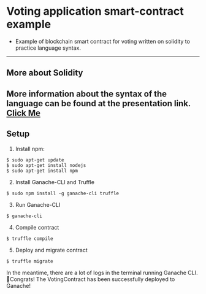 # Voting application smart-contract example
- Example of blockchain smart contract for voting written on solidity to practice language syntax.

---
## More about Solidity
More information about the syntax of the language can be found at the presentation link. 
[Click Me](https://docs.google.com/presentation/d/1X8kHhVcB-7D6O9ZisTvY2BNwvAWyh-4h73Wp0SzNeXc/edit#slide=id.p)
---

## Setup
1. Install npm: 
```
$ sudo apt-get update
$ sudo apt-get install nodejs
$ sudo apt-get install npm
```
2. Install Ganache-CLI and Truffle
```
$ sudo npm install -g ganache-cli truffle
```
3. Run Ganache-CLI
```
$ ganache-cli
```
4. Compile contract
```
$ truffle compile
```
5. Deploy and migrate contract
```
$ truffle migrate
```
In the meantime, there are a lot of logs in the terminal running Ganache CLI. <br>
🎉Congrats! The VotingContract has been successfully deployed to Ganache!
